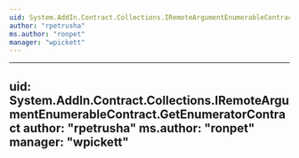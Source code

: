```yaml
---
uid: System.AddIn.Contract.Collections.IRemoteArgumentEnumerableContract
author: "rpetrusha"
ms.author: "ronpet"
manager: "wpickett"
---
```


---
uid: System.AddIn.Contract.Collections.IRemoteArgumentEnumerableContract.GetEnumeratorContract
author: "rpetrusha"
ms.author: "ronpet"
manager: "wpickett"
---
